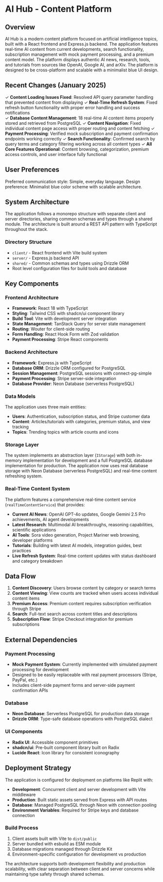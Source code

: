 # AI Hub - Content Platform

## Overview

AI Hub is a modern content platform focused on artificial intelligence topics, built with a React frontend and Express.js backend. The application features real-time AI content from current developments, search functionality, subscription management with mock payment processing, and a premium content model. The platform displays authentic AI news, research, tools, and tutorials from sources like OpenAI, Google AI, and arXiv. The platform is designed to be cross-platform and scalable with a minimalist blue UI design.

## Recent Changes (January 2025)

✓ **Content Loading Issues Fixed**: Resolved API query parameter handling that prevented content from displaying
✓ **Real-Time Refresh System**: Fixed refresh button functionality with proper error handling and success notifications  
✓ **Database Content Management**: 18 real-time AI content items properly stored and retrieved from PostgreSQL
✓ **Content Navigation**: Fixed individual content page access with proper routing and content fetching
✓ **Payment Processing**: Verified mock subscription and payment confirmation endpoints working correctly
✓ **Search Functionality**: Confirmed search by query terms and category filtering working across all content types
✓ **All Core Features Operational**: Content browsing, categorization, premium access controls, and user interface fully functional

## User Preferences

Preferred communication style: Simple, everyday language.
Design preference: Minimalist blue color scheme with scalable architecture.

## System Architecture

The application follows a monorepo structure with separate client and server directories, sharing common schemas and types through a shared module. The architecture is built around a REST API pattern with TypeScript throughout the stack.

### Directory Structure
- `client/` - React frontend with Vite build system
- `server/` - Express.js backend API
- `shared/` - Common schemas and types using Drizzle ORM
- Root level configuration files for build tools and database

## Key Components

### Frontend Architecture
- **Framework**: React 18 with TypeScript
- **Styling**: Tailwind CSS with shadcn/ui component library
- **Build Tool**: Vite with development server integration
- **State Management**: TanStack Query for server state management
- **Routing**: Wouter for client-side routing
- **Form Handling**: React Hook Form with Zod validation
- **Payment Processing**: Stripe React components

### Backend Architecture  
- **Framework**: Express.js with TypeScript
- **Database ORM**: Drizzle ORM configured for PostgreSQL
- **Session Management**: PostgreSQL sessions with connect-pg-simple
- **Payment Processing**: Stripe server-side integration
- **Database Provider**: Neon Database (serverless PostgreSQL)

### Data Models
The application uses three main entities:
- **Users**: Authentication, subscription status, and Stripe customer data
- **Content**: Articles/tutorials with categories, premium status, and view tracking
- **Topics**: Trending topics with article counts and icons

### Storage Layer
The system implements an abstraction layer (`IStorage`) with both in-memory implementation for development and a full PostgreSQL database implementation for production. The application now uses real database storage with Neon Database (serverless PostgreSQL) and real-time content refreshing system.

### Real-Time Content System
The platform features a comprehensive real-time content service (`realTimeContentService`) that provides:
- **Current AI News**: OpenAI GPT-4o updates, Google Gemini 2.5 Pro achievements, AI agent developments
- **Latest Research**: Multimodal AI breakthroughs, reasoning capabilities, scientific applications  
- **AI Tools**: Sora video generation, Project Mariner web browsing, developer platforms
- **Tutorials**: Building with latest AI models, integration guides, best practices
- **Live Refresh System**: Real-time content updates with status dashboard and category breakdown

## Data Flow

1. **Content Discovery**: Users browse content by category or search terms
2. **Content Viewing**: View counts are tracked when users access individual content items
3. **Premium Access**: Premium content requires subscription verification through Stripe
4. **Search**: Full-text search across content titles and descriptions
5. **Subscription Flow**: Stripe Checkout integration for premium subscriptions

## External Dependencies

### Payment Processing
- **Mock Payment System**: Currently implemented with simulated payment processing for development
- Designed to be easily replaceable with real payment processors (Stripe, PayPal, etc.)
- Includes client-side payment forms and server-side payment confirmation APIs

### Database
- **Neon Database**: Serverless PostgreSQL for production data storage
- **Drizzle ORM**: Type-safe database operations with PostgreSQL dialect

### UI Components
- **Radix UI**: Accessible component primitives
- **shadcn/ui**: Pre-built component library built on Radix
- **Lucide React**: Icon library for consistent iconography

## Deployment Strategy

The application is configured for deployment on platforms like Replit with:
- **Development**: Concurrent client and server development with Vite middleware
- **Production**: Built static assets served from Express with API routes
- **Database**: Managed PostgreSQL through Neon with connection pooling
- **Environment Variables**: Required for Stripe keys and database connection

### Build Process
1. Client assets built with Vite to `dist/public`
2. Server bundled with esbuild as ESM module
3. Database migrations managed through Drizzle Kit
4. Environment-specific configuration for development vs production

The architecture supports both development flexibility and production scalability, with clear separation between client and server concerns while maintaining type safety through shared schemas.